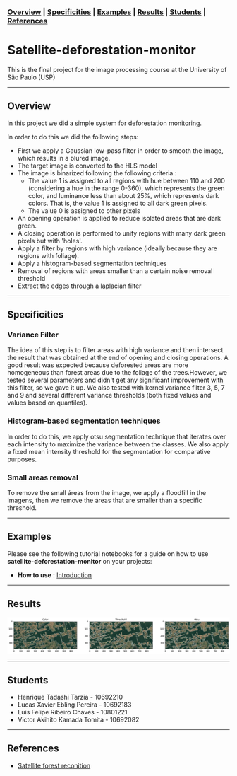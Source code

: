### [Overview](#overview)  | [Specificities](#specificities) | [Examples](#examples) | [Results](#results) | [Students](#students) | [References](#references) 

# Satellite-deforestation-monitor

This is the final project for the image processing course at the University of São Paulo (USP)


---
## Overview
In this project we did a simple system for deforestation monitoring.

In order to do this we did the following steps:
 - First we apply a Gaussian low-pass filter in order to smooth the image, which results in a blured image.
 - The target image is converted to the HLS model
 - The image is binarized following the following criteria :
   - The value 1 is assigned to all regions with hue between 110 and 200 (considering a hue in the range 0-360), which represents the green color, and luminance less than about 25%, which represents dark colors. That is, the value 1 is assigned to all dark green pixels.
   - The value 0 is assigned to other pixels
 - An opening operation is applied to reduce isolated areas that are dark green.
 - A closing operation is performed to unify regions with many dark green pixels but with 'holes'.
 - Apply a filter by regions with high variance (ideally because they are regions with foliage).
 - Apply a histogram-based segmentation techniques
 - Removal of regions with areas smaller than a certain noise removal threshold
 - Extract the edges through a laplacian filter
---
## Specificities

### **Variance Filter**
The idea of this step is to filter areas with high variance and then intersect the result that was obtained at the end of opening and closing operations. A good result was expected because deforested areas are more homogeneous than forest areas due to the foliage of the trees.However, we tested several parameters and didn't get any significant improvement with this filter, so we gave it up. We also tested with kernel variance filter 3, 5, 7 and 9 and several different variance thresholds (both fixed values and values based on quantiles).  
  
### **Histogram-based segmentation techniques**
In order to do this, we apply otsu segmentation technique that iterates over each intensity to maximize the variance between the classes. We also apply a fixed mean intensity threshold for the segmentation for comparative purposes.    
  
### Small areas removal

To remove the small áreas from the image, we apply a floodfill in the imagens, then we remove the áreas that are smaller than a specific threshold.  


--- 
## Examples
Please see the following tutorial notebooks for a guide on how to use **satellite-deforestation-monitor** on your projects:
 - **How to use** : [Introduction](https://drive.google.com/drive/folders/1mP4s86rJRre1cNfXYY7-XOkVATl5tZIn)

---
## Results
 
![alt text](https://github.com/LuisF3/satellite-deforestation-monitor/blob/main/Imagens%20before-after/examples/download%20(4).png)
  
---
## Students
  - Henrique Tadashi Tarzia - 10692210
  - Lucas Xavier Ebling Pereira - 10692183
  - Luis Felipe Ribeiro Chaves - 10801221 
  - Victor Akihito Kamada Tomita - 10692082
---

## References
 - [Satellite forest reconition](https://clouard.users.greyc.fr/Pantheon/experiments/forestarea-extraction/index-en.html)
